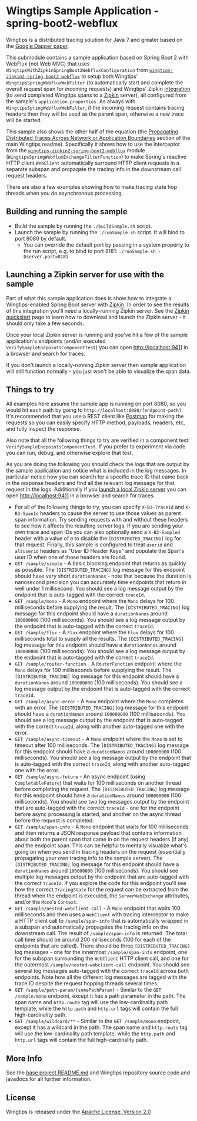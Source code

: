 # Wingtips Sample Application - spring-boot2-webflux

Wingtips is a distributed tracing solution for Java 7 and greater based on the 
[Google Dapper paper](http://static.googleusercontent.com/media/research.google.com/en/us/pubs/archive/36356.pdf).

This submodule contains a sample application based on Spring Boot 2 with WebFlux (not Web MVC) that uses 
`WingtipsWithZipkinSpringBoot2WebfluxConfiguration` from 
[`wingtips-zipkin2-spring-boot2-webflux`](../../wingtips-zipkin2-spring-boot2-webflux) to setup both Wingtips'
`WingtipsSpringWebfluxWebFilter` (to automatically start and complete the overall request span for incoming requests) 
and Wingtips' Zipkin [integration](../../wingtips-zipkin2) (to send completed Wingtips spans to a
[Zipkin](http://zipkin.io/) server), all configured from the sample's `application.properties`. As always with 
`WingtipsSpringWebfluxWebFilter`, if the incoming request contains tracing headers then they will be used as the 
parent span, otherwise a new trace will be started. 

This sample also shows the other half of the equation 
(the [Propagating Distributed Traces Across Network or Application Boundaries](../../README.md#propagating_traces) 
section of the main Wingtips readme). Specifically it shows how to use the interceptor from the 
[`wingtips-zipkin2-spring-boot2-webflux`](../../wingtips-zipkin2-spring-boot2-webflux) module 
(`WingtipsSpringWebfluxExchangeFilterFunction`) to make Spring's reactive HTTP client `WebClient` automatically 
surround HTTP client requests in a separate subspan and propagate the tracing info in the downstream call request 
headers.

There are also a few examples showing how to make tracing state hop threads when you do asynchronous processing.

## Building and running the sample 
 
* Build the sample by running the `./buildSample.sh` script.
* Launch the sample by running the `./runSample.sh` script. It will bind to port 8080 by default. 
    * You can override the default port by passing in a system property to the run script, 
    e.g. to bind to port 8181: `./runSample.sh -Dserver.port=8181`
 
<a name="launching_zipkin"></a>
## Launching a Zipkin server for use with the sample

Part of what this sample application does is show how to integrate a Wingtips-enabled Spring Boot server with 
[Zipkin](http://zipkin.io/). In order to see the results of this integration you'll need a locally-running Zipkin
server. See the [Zipkin quickstart](http://zipkin.io/pages/quickstart) page to learn how to download and launch the 
Zipkin server - it should only take a few seconds.

Once your local Zipkin server is running and you've hit a few of the sample application's endpoints (and/or executed 
`VerifySampleEndpointsComponentTest`) you can open [http://localhost:9411](http://localhost:9411) in a browser and 
search for traces.

If you don't launch a locally-running Zipkin server then sample application will still function normally - you just
won't be able to visualize the span data.
 
## Things to try
 
All examples here assume the sample app is running on port 8080, so you would hit each path by going to 
`http://localhost:8080/[endpoint-path]`. It's recommended that you use a REST client like 
[Postman](https://www.getpostman.com/) for making the requests so you can easily specify HTTP method, payloads, headers, 
etc, and fully inspect the response.

Also note that all the following things to try are verified in a component test: `VerifySampleEndpointsComponentTest`. 
If you prefer to experiment via code you can run, debug, and otherwise explore that test. 

As you are doing the following you should check the logs that are output by the sample application and notice what is 
included in the log messages. In particular notice how you can search for a specific trace ID that came back in the
response headers and find all the relevant log message for that request in the logs. Additionally if you [launch
a local Zipkin server](#launching_zipkin) you can open [http://localhost:9411](http://localhost:9411) in a browser and
search for traces.  
 
* For all of the following things to try, you can specify `X-B3-TraceId` and `X-B3-SpanId` headers to cause the server
to use those values as parent span information. Try sending requests with and without these headers to see how it
affects the resulting server logs. If you are sending your own trace and span IDs you can also optionally send a 
`X-B3-Sampled` header with a value of `0` to disable the `[DISTRIBUTED_TRACING]` log for that request. Finally, this
sample is configured to treat `userid` and `altuserid` headers as "User ID Header Keys" and populate the Span's user
ID when one of those headers are found. 
* `GET /sample/simple` - A basic blocking endpoint that returns as quickly as possible. The `[DISTRIBUTED_TRACING]` 
log message for this endpoint should have very short `durationNanos` - note that because the duration is nanosecond
precision you can accurately time endpoints that return in well under 1 millisecond. You should see a log message 
output by the endpoint that is auto-tagged with the correct `traceId`.
* `GET /sample/mono` - A `Mono` endpoint where the `Mono` delays for 100 milliseconds before supplying the result. The 
`[DISTRIBUTED_TRACING]` log message for this endpoint should have a `durationNanos` around `100000000` (100 
milliseconds). You should see a log message output by the endpoint that is auto-tagged with the correct `traceId`.
* `GET /sample/flux` - A `Flux` endpoint where the `Flux` delays for 100 milliseconds total to supply all the results. 
The `[DISTRIBUTED_TRACING]` log message for this endpoint should have a `durationNanos` around `100000000` (100 
milliseconds). You should see a log message output by the endpoint that is auto-tagged with the correct `traceId`.
* `GET /sample/router-function` - A `RouterFunction` endpoint where the `Mono` delays for 100 milliseconds before 
supplying the result. The `[DISTRIBUTED_TRACING]` log message for this endpoint should have a `durationNanos` around 
`100000000` (100 milliseconds). You should see a log message output by the endpoint that is auto-tagged with the 
correct `traceId`.
* `GET /sample/async-error` - A `Mono` endpoint where the `Mono` completes with an error. The `[DISTRIBUTED_TRACING]` 
log message for this endpoint should have a `durationNanos` around `100000000` (100 milliseconds). You should see a 
log message output by the endpoint that is auto-tagged with the correct `traceId`, along with another auto-tagged
one with the error.
* `GET /sample/async-timeout` - A `Mono` endpoint where the `Mono` is set to timeout after 100 milliseconds. 
The `[DISTRIBUTED_TRACING]` log message for this endpoint should have a `durationNanos` around `100000000` (100 
milliseconds). You should see a log message output by the endpoint that is auto-tagged with the correct `traceId`, 
along with another auto-tagged one with the error.
* `GET /sample/async-future` - An async endpoint (using `CompletableFuture`) that waits for 100 milliseconds on 
another thread before completing the request. The `[DISTRIBUTED_TRACING]` log message for this endpoint should have 
a `durationNanos` around `100000000` (100 milliseconds). You should see two log messages output by the endpoint that 
are auto-tagged with the correct `traceId` - one for the endpoint before async processing is started, and another on 
the async thread before the request is completed.
* `GET /sample/span-info` - A `Mono` endpoint that waits for 100 milliseconds and then returns a JSON response 
payload that contains information about both the parent span that came in on the request headers (if any) and the 
endpoint span. This can be helpful to mentally visualize what's going on when you send in tracing headers on the request
(essentially propagating your own tracing info to the sample server). The `[DISTRIBUTED_TRACING]` log message for this 
endpoint should have a `durationNanos` around `100000000` (100 milliseconds). You should see multiple log messages 
output by the endpoint that are auto-tagged with the correct `traceId`. If you explore the code for this endpoint 
you'll see how the correct `TracingState` for the request can be extracted from the thread when the endpoint is 
executed, the `ServerWebExchange` attributes, and/or the `Mono`'s `Context`.
* `GET /sample/nested-webclient-call` - A `Mono` endpoint that waits 100 milliseconds and then uses a `WebClient`
with tracing interceptor to make a HTTP client call to `/sample/span-info` that is automatically wrapped in a subspan
and automatically propagates the tracing info on the downstream call. The result of `/sample/span-info` is returned.
The total call time should be around 200 milliseconds (100 for each of the endpoints that are called). There should
be three `[DISTRIBUTED_TRACING]` log messages - one for the innermost `/sample/span-info` endpoint, one for the subspan
surrounding the `WebClient` HTTP client call, and one for the outermost `/sample/nested-webclient-call` endpoint. 
You should see several log messages auto-tagged with the correct `traceId` across both endpoints. Note how all the 
different log messages are tagged with the trace ID despite the request hopping threads several times.
* `GET /sample/path-param/{somePathParam}` - Similar to the `GET /sample/mono` endpoint, except it has a path parameter
in the path. The span name and `http.route` tag will use the low-cardinality path template, while the `http.path` and 
`http.url` tags will contain the full high-cardinality path.
* `GET /sample/wildcard/**` - Similar to the `GET /sample/mono` endpoint, except it has a wildcard in the path. 
The span name and `http.route` tag will use the low-cardinality path template, while the `http.path` and `http.url` 
tags will contain the full high-cardinality path.

## More Info

See the [base project README.md](../../README.md) and Wingtips repository source code and javadocs for all further 
information.

## License

Wingtips is released under the [Apache License, Version 2.0](http://www.apache.org/licenses/LICENSE-2.0)
